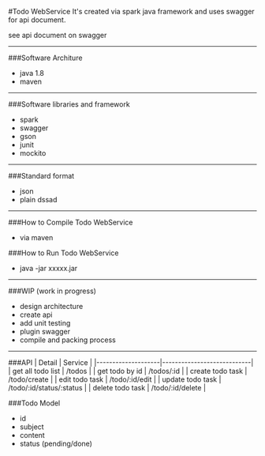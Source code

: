 #Todo WebService 
It's created via spark java framework and uses swagger for api document. 

see api document on swagger 
___

###Software Architure 
- java 1.8
- maven

___

###Software libraries and framework
- spark
- swagger
- gson
- junit
- mockito

___

###Standard format 
- json
- plain dssad

___

###How to Compile Todo WebService
- via maven

###How to Run Todo WebService
- java -jar xxxxx.jar

___

###WIP (work in progress)
- design architecture
- create api
- add unit testing
- plugin swagger 
- compile and packing process

___

###API 
|       Detail       |          Service           |
|--------------------|----------------------------|
| get all todo list  |   /todos                   |
| get todo by id     |   /todos/:id               |
| create todo task   |   /todo/create             |
| edit todo task     |   /todo/:id/edit           |
| update todo task   |   /todo/:id/status/:status |
| delete todo task   |   /todo/:id/delete         |

###Todo Model
- id
- subject
- content
- status (pending/done)
